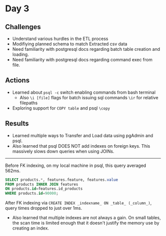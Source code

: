 # Day 3

## Challenges
  * Understand various hurdles in the ETL process
  * Modifiying planned schema to match Extracted csv data
  * Need familiarity with postgresql docs regarding batch table creation and loading.
  * Need familiarity with postgresql docs regarding command exec from file.

## Actions
  * Learned about ```psql -c``` switch enabling commands from bash terminal
    * Also ```\i [file]``` flags for batch issuing sql commands ```\ir``` for relative filepaths
  * Exploring support for ```COPY table``` and psql ```\copy```

## Results
  * Learned multiple ways to Transfer and Load data using pgAdmin and psql.
  * Also learned that psql DOES NOT add indexes on foreign keys. This massively slows down queries when using JOINs.
---
  Before FK indexing, on my local machine in psql, this query averaged 562ms.
  ```sql
  SELECT products.*, features.feature, features.value
  FROM products INNER JOIN features
  ON products.id=features.id_products
  WHERE products.id=90000;
  ```
  After FK indexing via ```CREATE INDEX _indexname_ ON _table_ (_column_)```, query times dropped to just over 1ms.

  * Also learned that multiple indexes are not always a gain. On small tables, the scan time is limited enough that it doesn't justify the memory use by creating an index.
